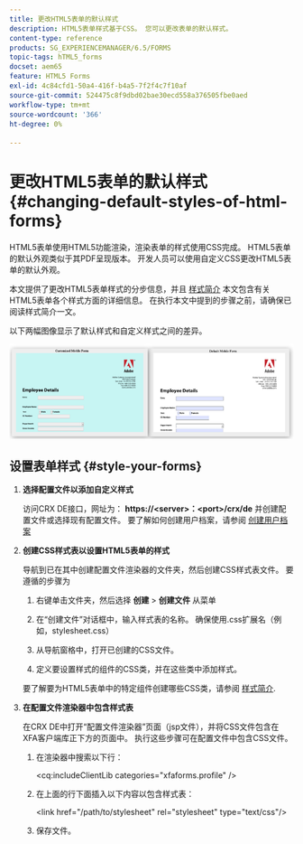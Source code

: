 ```yaml
---
title: 更改HTML5表单的默认样式
description: HTML5表单样式基于CSS。 您可以更改表单的默认样式。
content-type: reference
products: SG_EXPERIENCEMANAGER/6.5/FORMS
topic-tags: hTML5_forms
docset: aem65
feature: HTML5 Forms
exl-id: 4c84cfd1-50a4-416f-b4a5-7f2f4c7f10af
source-git-commit: 524475c8f9dbd02bae30ecd558a376505fbe0aed
workflow-type: tm+mt
source-wordcount: '366'
ht-degree: 0%

---
```


# 更改HTML5表单的默认样式{#changing-default-styles-of-html-forms}

HTML5表单使用HTML5功能渲染，渲染表单的样式使用CSS完成。 HTML5表单的默认外观类似于其PDF呈现版本。 开发人员可以使用自定义CSS更改HTML5表单的默认外观。

本文提供了更改HTML5表单样式的分步信息，并且 [样式简介](/help/forms/using/css-styles.md) 本文包含有关HTML5表单各个样式方面的详细信息。 在执行本文中提到的步骤之前，请确保已阅读样式简介一文。

以下两幅图像显示了默认样式和自定义样式之间的差异。

![图片–002 — 小](assets/pictures-002-small.png)

## 设置表单样式 {#style-your-forms}

1. **选择配置文件以添加自定义样式**

   访问CRX DE接口，网址为： **https://&lt;server>：&lt;port>/crx/de** 并创建配置文件或选择现有配置文件。 要了解如何创建用户档案，请参阅 [创建用户档案](/help/forms/using/custom-profile.md)

1. **创建CSS样式表以设置HTML5表单的样式**

   导航到已在其中创建配置文件渲染器的文件夹，然后创建CSS样式表文件。 要遵循的步骤为

   1. 右键单击文件夹，然后选择 **创建** > **创建文件** 从菜单

   1. 在“创建文件”对话框中，输入样式表的名称。 确保使用.css扩展名（例如，stylesheet.css）
   1. 从导航窗格中，打开已创建的CSS文件。
   1. 定义要设置样式的组件的CSS类，并在这些类中添加样式。

   要了解要为HTML5表单中的特定组件创建哪些CSS类，请参阅 [样式简介](/help/forms/using/css-styles.md).

1. **在配置文件渲染器中包含样式表**

   在CRX DE中打开“配置文件渲染器”页面（jsp文件），并将CSS文件包含在XFA客户端库正下方的页面中。 执行这些步骤可在配置文件中包含CSS文件。

   1. 在渲染器中搜索以下行：

      &lt;cq:includeClientLib categories=&quot;xfaforms.profile&quot; />

   1. 在上面的行下面插入以下内容以包含样式表：

      &lt;link href=&quot;/path/to/stylesheet&quot; rel=&quot;stylesheet&quot; type=&quot;text/css&quot;/>

   1. 保存文件。
